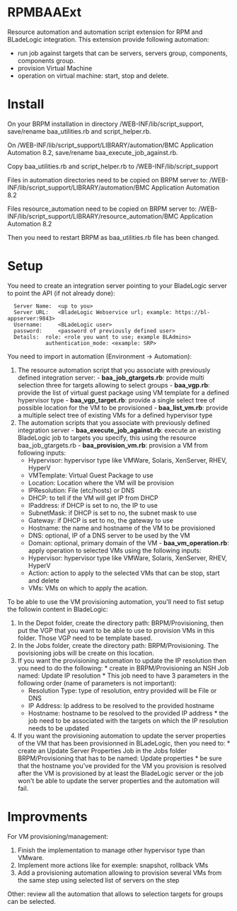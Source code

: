 RPMBAAExt
=========

Resource automation and automation script extension for RPM and BLadeLogic integration. This extension provide following automation:
- run job against targets that can be servers, servers group, components, components group.
- provision Virtual Machine
- operation on virtual machine: start, stop and delete.

Install
=======

On your BRPM installation in directory <BRPM install dir>/WEB-INF/lib/script_support, save/rename baa_utilities.rb and script_helper.rb.

On <BRPM install dir>/WEB-INF/lib/script_support/LIBRARY/automation/BMC Application Automation 8.2, save/rename baa_execute_job_against.rb.

Copy baa_utilities.rb and script_helper.rb to <BRPM install dir>/WEB-INF/lib/script_support

Files in automation directories need to be copied on BRPM server to:
  <BRPM install dir>/WEB-INF/lib/script_support/LIBRARY/automation/BMC Application Automation 8.2
  
Files resource_automation need to be copied on BRPM server to:
  <BRPM install dir>/WEB-INF/lib/script_support/LIBRARY/resource_automation/BMC Application Automation 8.2

Then you need to restart BRPM as baa_utilities.rb file has been changed.

Setup
=====

You need to create an integration server pointing to your BladeLogic server to point the API (if not already done):

```
  Server Name:  <up to you>
  Server URL:   <BladeLogic Webservice url; example: https://bl-appserver:9843>
  Username:     <BLadeLogic user>
  password:     <password of previously defined user>
  Details:	role: <role you want to use; example BLAdmins>
			authentication_mode: <example: SRP>
```

You need to import in automation (Environment -> Automation):
  1. The resource automation script that you associate with previously defined integration server:
    - **baa_job_gtargets.rb**: provide multi selection three for targets allowing to select groups
    - **baa_vgp.rb**: provide the list of virtual guest package using VM template for a defined hypervisor type
    - **baa_vgp_target.rb**: provide a single select tree of possible location for the VM to be provisioned
    - **baa_list_vm.rb**: provide a multiple select tree of existing VMs for a defined hypervisor type
  2. The automation scripts that you associate with previously defined integration server
    - **baa_execute_job_against.rb**: execute an existing BladeLogic job to targets you specify, this using the resource baa_job_gtargets.rb
    - **baa_provision_vm.rb**: provision a VM from following inputs:
      - Hypervisor: hypervisor type like VMWare, Solaris, XenServer, RHEV, HyperV
      - VMTemplate: Virtual Guest Package to use
      - Location: Location where the VM will be provision
      - IPResolution: File (etc/hosts) or DNS
      - DHCP: to tell if the VM will get IP from DHCP
      - IPaddress: if DHCP is set to no, the IP to use
      - SubnetMask: if DHCP is set to no, the subnet mask to use
      - Gateway: if DHCP is set to no, the gateway to use
      - Hostname: the name and hostname of the VM to be provisioned
      - DNS: optional, IP of a DNS server to be used by the VM
      - Domain: optional, primary domain of the VM
    - **baa_vm_operation.rb**: apply operation to selected VMs using the following inputs:
      - Hypervisor: hypervisor type like VMWare, Solaris, XenServer, RHEV, HyperV
      - Action: action to apply to the selected VMs that can be stop, start and delete
      - VMs: VMs on which to apply the acation.

To be able to use the VM provisioning automation, you'll need to fist setup the followin content in BladeLogic:
  1. In the Depot folder, create the directory path: BRPM/Provisioning, then put the VGP that you want to be able to use to provision VMs in this folder. Those VGP need to be template based.
  2. In the Jobs folder, create the directory path: BRPM/Provisioning. The povisioning jobs will be create on this location.
  3. If you want the provisioning automation to update the IP resolution then you need to do the following:
    * create in BRPM/Provisioning an NSH Job named: Update IP resolution
    * This job need to have 3 parameters in the following order (name of parameters is not important):
      * Resolution Type: type of resolution, entry provided will be File or DNS
      * IP Address: Ip address to be resolved to the provided hostname
      * Hostname: hostname to be resolved to the provided IP address
    * the job need to be associated with the targets on which the IP resolution needs to be updated
  4. If you want the provisioning automation to update the server properties of the VM that has been provisionned in BLadeLogic, then you need to:
    * create an Update Server Properties Job in the Jobs folder BRPM/Provisioning that has to be named: Update properties
    * be sure that the hostname you've provided for the VM you provision is resolved after the VM is provisioned by at least the BladeLogic server or the job won't be able to update the server properties and the automation will fail.
      
Improvments
===========

For VM provisioning/management:
  1. Finish the implementation to manage other hypervisor type than VMware.
  2. Implement more actions like for exemple: snapshot, rollback VMs
  3. Add a provisioning automation allowing to provision several VMs from the same step using selected list of servers 
     on the step

Other:
  review all the automation that allows to selection targets for groups can be selected.

